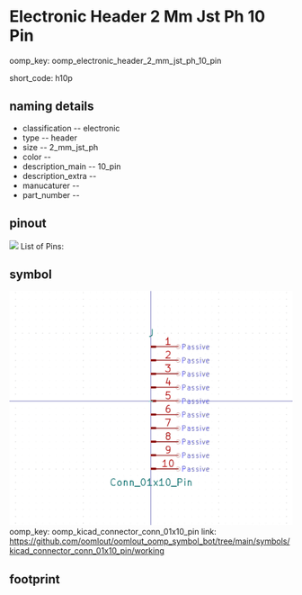 # Electronic Header 2 Mm Jst Ph 10 Pin
oomp_key: oomp_electronic_header_2_mm_jst_ph_10_pin  

short_code: h10p
## naming details
* classification -- electronic
* type -- header
* size -- 2_mm_jst_ph
* color -- 
* description_main -- 10_pin
* description_extra -- 
* manucaturer -- 
* part_number -- 
## pinout
![](working_pinout_600.png)
List of Pins:

## symbol

![](symbol/0/working/working_600.png)  
oomp_key: oomp_kicad_connector_conn_01x10_pin
link: https://github.com/oomlout/oomlout_oomp_symbol_bot/tree/main/symbols/kicad_connector_conn_01x10_pin/working


## footprint
